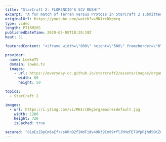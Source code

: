 ```yaml
---
title: "StarCraft 2: FLORENCIO'S SCV RUSH!"
excerpt: "A fun match of Terran versus Protoss in StarCraft 2 submitted by the legend Florencio. In this match he decides to go for a worker rush as Terran versus an unsuspecting Protoss, while at the same time also flying his Command Center off to the island base on the map Purity and Industry.  Tactical Nukes"
originalUrl: https://youtube.com/watch?v=MN1rcDkgbrg
type: video
length: PT15M26S
publishedDateTime: 2020-05-08T10:20:19Z
heat: 51

featuredContent: "<iframe width=\"800\" height=\"500\" frameborder=\"0\" src=\"https://www.youtube.com/embed/MN1rcDkgbrg\" allow=\"accelerometer; autoplay; encrypted-media; gyroscope; picture-in-picture\" allowfullscreen></iframe>"

provider:
  name: LowkoTV
  domain: lowko.tv
  images:
    - url: https://everyday-cc.github.io/starcraft2/assets/images/organizations/lowko.tv-50x50.jpg
      width: 50
      height: 50

topics:
  - StarCraft 2

images:
  - url: https://i.ytimg.com/vi/MN1rcDkgbrg/maxresdefault.jpg
    width: 1280
    height: 720
    isCached: true

secured: "81oEzZ9pCn6aEf+/sORnB2fIWdFidv40k39Imd9rflJhMzFET9fpRjhdSOKZusYL0yHGwB33NJPnR4dcjzJobTkxpG4nuNBYXP2e2QlQw6jOIxWmI25xdcKcOZLgMcNNk/cBAwvrXOz7d63ucyOeittG4r+vtY45F7OtsgAQucn0PRJfKwfT/xzEeWKG9vTrl7PPD0yO0TcKk/Rr+kg/fgqY/wE+OHDwJEOxFa5/DsucF/BxxrbfzUlWvd0WXQtAuFoGWHlp81kw8UaXhObn8ow0pYyG4fQJ6paphGbE3xs+f/QlF+BVRsHa4GiAjffbais6yXao0GJ4OPbSw2UjLmV5iIXxIMDx6hrYwNnFqwGTPnoHSCNtqet6QTeEnAy14Gr5nUZoAggrsfGP9whdCILTQRoOVjY7bP+Ek/AJ+ILabe2muuk9+Y0JaKTquBiS;3ZgC4uYFOCRjG2QKPApxeg=="
---
```


